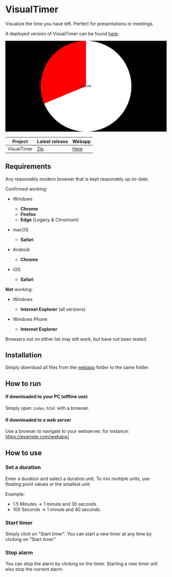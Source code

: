 # VisualTimer
Visualize the time you have left. Perfect for presentations or meetings.

A deployed version of VisualTimer can be found [here][webapp].

![Screenshot][screen]

| Project       | Latest release | Webapp         |
| ------------- | -------------- | -------------- |
| VisualTimer   | [Zip][release] | [Here][webapp] |

## Requirements
Any reasonably modern browser that is kept reasonably up-to-date.

Confirmed working:

- Windows
  - **Chrome**
  - **Firefox**
  - **Edge** (Legacy & Chromium)

- macOS
  - **Safari**

- Android
  - **Chrome**

- iOS
  - **Safari**

**Not** working:
- Windows
  - **Internet Explorer** (all versions)

- Windows Phone
  - **Internet Explorer**

Browsers not on either list may still work, but have not been tested.

## Installation
Simply download all files from the [webapp](webapp) folder to the same folder.

## How to run
#### If downloaded to your PC (offline use)
Simply open `index.html` with a browser.

#### If downloaded to a web server
Use a browser to navigate to your webserver, for instance: https://example.com/webapp/

## How to use
### Set a duration
Enter a duration and select a duration unit. To mix multiple units, use floating point values or the smallest unit.

Example:
- 1.5 Minutes -> 1 minute and 30 seconds.
- 100 Seconds -> 1 minute and 40 seconds.

### Start timer
Simply click on "Start timer". You can start a new timer at any time by clicking on "Start timer".

### Stop alarm
You can stop the alarm by clicking on the timer. Starting a new timer will also stop the current alarm.


  [screen]: screenshot.png
  [release]: https://github.com/Nolonar/VisualTimer/releases/latest/download/webapp.zip
  [webapp]: https://nolonar.github.io/VisualTimer/webapp/
